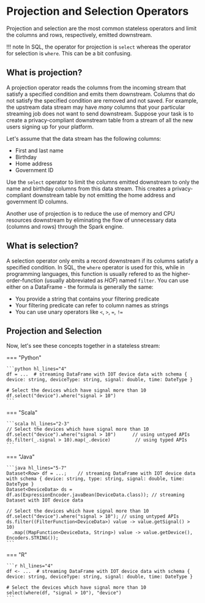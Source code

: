 # Projection and Selection Operators

Projection and selection are the most common stateless operators and limit the columns and rows, respectively, emitted downstream.

!!! note
    In SQL, the operator for projection is `select` whereas the operator for selection is `where`. This can be a bit confusing.

## What is projection?

A projection operator reads the columns from the incoming stream that satisfy a specified condition and emits them downstream. Columns that do not satisfy the specified condition are removed and not saved. For example, the upstream data stream may have _many_ columns that your particular streaming job does not want to send downstream. Suppose your task is to create a privacy-compliant downstream table from a stream of all the new users signing up for your platform.

Let's assume that the data stream has the following columns:

- First and last name
- Birthday
- Home address
- Government ID

Use the `select` operator to limit the columns emitted downstream to only the name and birthday columns from this data stream. This creates a privacy-compliant downstream table by not emitting the home address and government ID columns.

Another use of projection is to reduce the use of memory and CPU resources downstream by eliminating the flow of unnecessary data (columns and rows) through the Spark engine.

## What is selection?

A selection operator only emits a record downstream if its columns satisfy a specified condition. In SQL, the `where` operator is used for this, while in programming languages, this function is usually refered to as the higher-order-function (usually abbreviated as _HOF_) named `filter`. You can use either on a DataFrame - the formula is generally the same:

- You provide a string that contains your filtering predicate
- Your filtering predicate can refer to column names as strings
- You can use unary operators like `<`, `>`, `=`, `!=`

## Projection and Selection

Now, let's see these concepts together in a stateless stream:

=== "Python"

    ```python hl_lines="4"
    df = ...  # streaming DataFrame with IOT device data with schema { device: string, deviceType: string, signal: double, time: DateType }

    # Select the devices which have signal more than 10
    df.select("device").where("signal > 10")
    ```
=== "Scala"

    ```scala hl_lines="2-3"
    // Select the devices which have signal more than 10
    df.select("device").where("signal > 10")      // using untyped APIs
    ds.filter(_.signal > 10).map(_.device)         // using typed APIs
    ```
=== "Java"

    ```java hl_lines="5-7"
    Dataset<Row> df = ...;    // streaming DataFrame with IOT device data with schema { device: string, type: string, signal: double, time: DateType }
    Dataset<DeviceData> ds = df.as(ExpressionEncoder.javaBean(DeviceData.class)); // streaming Dataset with IOT device data

    // Select the devices which have signal more than 10
    df.select("device").where("signal > 10"); // using untyped APIs
    ds.filter((FilterFunction<DeviceData>) value -> value.getSignal() > 10)
      .map((MapFunction<DeviceData, String>) value -> value.getDevice(), Encoders.STRING());
    ```
=== "R"

    ```r hl_lines="4"
    df <- ...  # streaming DataFrame with IOT device data with schema { device: string, deviceType: string, signal: double, time: DateType }

    # Select the devices which have signal more than 10
    select(where(df, "signal > 10"), "device")
    ```
